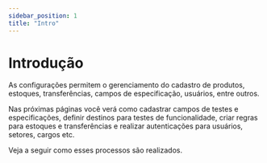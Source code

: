 ```yaml
---
sidebar_position: 1
title: "Intro"
---
```


# Introdução

As configurações permitem o gerenciamento do cadastro de produtos, estoques, transferências, campos de especificação, usuários, entre outros.

Nas próximas páginas você verá como cadastrar campos de testes e especificações, definir destinos para testes de funcionalidade, criar regras para estoques e transferências e realizar autenticações para usuários, setores, cargos etc.

Veja a seguir como esses processos são realizados.
